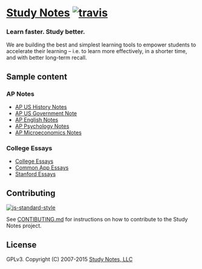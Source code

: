 # [Study Notes](https://www.apstudynotes.org) [![travis][travis-image]][travis-url]

[travis-image]: https://img.shields.io/travis/feross/studynotes/master.svg
[travis-url]: https://travis-ci.org/feross/studynotes

### Learn faster. Study better.

We are building the best and simplest learning tools to empower students to accelerate their learning &ndash; i.e. to learn more effectively, in a shorter time, and with better long-term recall.

## Sample content

### AP Notes

- [AP US History Notes](https://www.apstudynotes.org/us-history/)
- [AP US Government Note](https://www.apstudynotes.org/us-government/)
- [AP English Notes](https://www.apstudynotes.org/english/)
- [AP Psychology Notes](https://www.apstudynotes.org/psychology/)
- [AP Microeconomics Notes](https://www.apstudynotes.org/microeconomics/)

### College Essays

- [College Essays](https://www.apstudynotes.org/essays/)
- [Common App Essays](https://www.apstudynotes.org/common-app/)
- [Stanford Essays](https://www.apstudynotes.org/stanford/)

## Contributing

[![js-standard-style](https://cdn.rawgit.com/feross/standard/master/badge.svg)](http://standardjs.com)

See [CONTIBUTING.md](/CONTRIBUTING.md) for instructions on how to contribute to the
Study Notes project.

## License

GPLv3. Copyright (C) 2007-2015 [Study Notes, LLC](https://www.apstudynotes.org)
